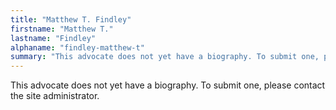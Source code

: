 ```yaml
---
title: "Matthew T. Findley"
firstname: "Matthew T."
lastname: "Findley"
alphaname: "findley-matthew-t"
summary: "This advocate does not yet have a biography. To submit one, please contact the site administrator."
---
```

This advocate does not yet have a biography. To submit one, please contact the site administrator.

